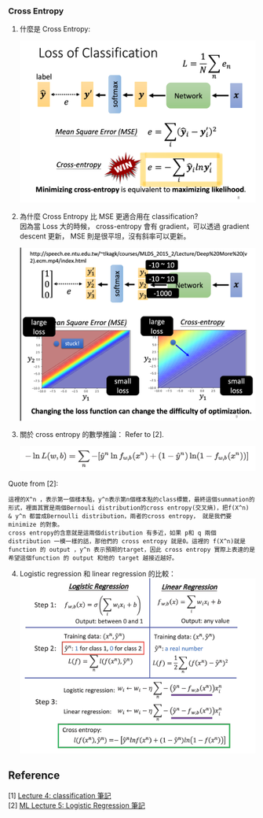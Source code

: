 
### Cross Entropy
1. 什麼是 Cross Entropy:
    <div align="center">
    <img src=img/3-2.png width=500x>  
    </div>


2. 為什麼 Cross Entropy 比 MSE 更適合用在 classification?  
因為當 Loss 大的時候， cross-entropy 會有 gradient，可以透過 gradient descent 更新， MSE 則是很平坦，沒有斜率可以更新。  
    <div align="center">
    <img src=img/3-1.png width=500x>  
    </div>

3. 關於 cross entropy 的數學推論： Refer to [2].     
    <div align="center">
    <img src=img/3-3.png width=500x>  
    </div>

Quote from [2]:    
```
這裡的X^n ，表示第一個樣本點，y^n表示第n個樣本點的class標籤，最終這個summation的形式，裡面其實是兩個Bernouli distribution的cross entropy(交叉熵)，把f(X^n) & y^n 都當成Bernoulli distribution，兩者的cross entropy， 就是我們要minimize 的對象。
cross entropy的含意就是這兩個distribution 有多近，如果 p和 q 兩個distribution 一模一樣的話，那他們的 cross entropy 就是0。這裡的 f(X^n)就是function 的 output ，y^n 表示預期的target，因此 cross entropy 實際上表達的是希望這個function 的 output 和他的 target 越接近越好。
```

4. Logistic regression 和 linear regression 的比較：  
    <div align="center">
    <img src=img/3-4.png width=500x>  
    </div>


## Reference
[1] [Lecture 4: classification 筆記](https://medium.com/%E4%B8%89%E5%8D%81%E4%B8%8D%E5%93%AD/%E6%A9%9F%E5%99%A8%E5%AD%B8%E7%BF%92%E8%87%AA%E5%AD%B8%E7%AD%86%E8%A8%9805-classification-probabilistic-generative-model-ddcf65e244a5)  
[2] [ML Lecture 5: Logistic Regression 筆記](https://medium.com/%E4%B8%89%E5%8D%81%E4%B8%8D%E5%93%AD/%E6%A9%9F%E5%99%A8%E5%AD%B8%E7%BF%92%E8%87%AA%E5%AD%B8%E7%AD%86%E8%A8%9806-logistic-regression-3c0dbc10400e)